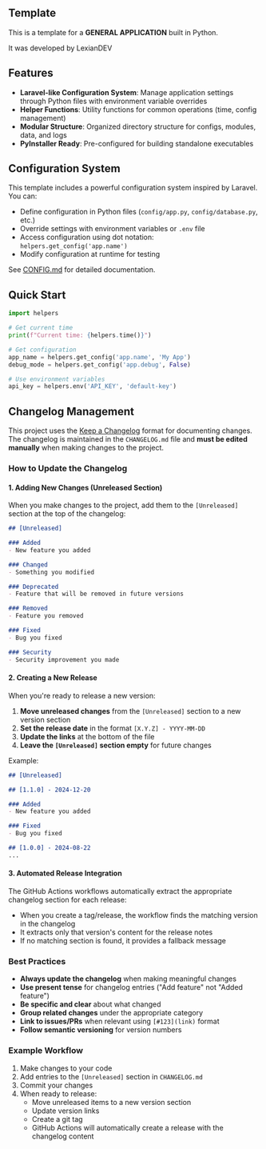 ## Template
This is a template for a **GENERAL APPLICATION** built in Python.

It was developed by LexianDEV

## Features

- **Laravel-like Configuration System**: Manage application settings through Python files with environment variable overrides
- **Helper Functions**: Utility functions for common operations (time, config management)
- **Modular Structure**: Organized directory structure for configs, modules, data, and logs
- **PyInstaller Ready**: Pre-configured for building standalone executables

## Configuration System

This template includes a powerful configuration system inspired by Laravel. You can:

- Define configuration in Python files (`config/app.py`, `config/database.py`, etc.)
- Override settings with environment variables or `.env` file
- Access configuration using dot notation: `helpers.get_config('app.name')`
- Modify configuration at runtime for testing

See [CONFIG.md](CONFIG.md) for detailed documentation.

## Quick Start

```python
import helpers

# Get current time
print(f"Current time: {helpers.time()}")

# Get configuration
app_name = helpers.get_config('app.name', 'My App')
debug_mode = helpers.get_config('app.debug', False)

# Use environment variables
api_key = helpers.env('API_KEY', 'default-key')
```

## Changelog Management

This project uses the [Keep a Changelog](https://keepachangelog.com/en/1.0.0/) format for documenting changes. The changelog is maintained in the `CHANGELOG.md` file and **must be edited manually** when making changes to the project.

### How to Update the Changelog

#### 1. Adding New Changes (Unreleased Section)
When you make changes to the project, add them to the `[Unreleased]` section at the top of the changelog:

```markdown
## [Unreleased]

### Added
- New feature you added

### Changed
- Something you modified

### Deprecated
- Feature that will be removed in future versions

### Removed
- Feature you removed

### Fixed
- Bug you fixed

### Security
- Security improvement you made
```

#### 2. Creating a New Release
When you're ready to release a new version:

1. **Move unreleased changes** from the `[Unreleased]` section to a new version section
2. **Set the release date** in the format `[X.Y.Z] - YYYY-MM-DD`
3. **Update the links** at the bottom of the file
4. **Leave the `[Unreleased]` section empty** for future changes

Example:
```markdown
## [Unreleased]

## [1.1.0] - 2024-12-20

### Added
- New feature you added

### Fixed
- Bug you fixed

## [1.0.0] - 2024-08-22
...
```

#### 3. Automated Release Integration
The GitHub Actions workflows automatically extract the appropriate changelog section for each release:
- When you create a tag/release, the workflow finds the matching version in the changelog
- It extracts only that version's content for the release notes
- If no matching section is found, it provides a fallback message

### Best Practices

- **Always update the changelog** when making meaningful changes
- **Use present tense** for changelog entries ("Add feature" not "Added feature")
- **Be specific and clear** about what changed
- **Group related changes** under the appropriate category
- **Link to issues/PRs** when relevant using `[#123](link)` format
- **Follow semantic versioning** for version numbers

### Example Workflow

1. Make changes to your code
2. Add entries to the `[Unreleased]` section in `CHANGELOG.md`
3. Commit your changes
4. When ready to release:
   - Move unreleased items to a new version section
   - Update version links
   - Create a git tag
   - GitHub Actions will automatically create a release with the changelog content 